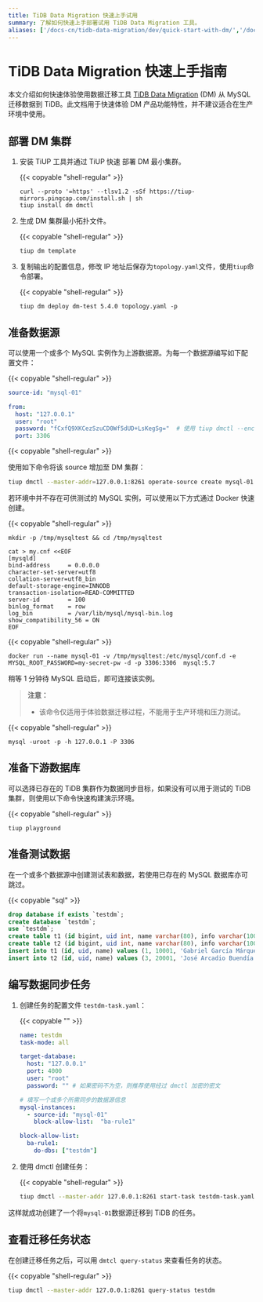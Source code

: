 ```yaml
---
title: TiDB Data Migration 快速上手试用
summary: 了解如何快速上手部署试用 TiDB Data Migration 工具。
aliases: ['/docs-cn/tidb-data-migration/dev/quick-start-with-dm/','/docs-cn/tidb-data-migration/dev/get-started/']
---
```


# TiDB Data Migration 快速上手指南

本文介绍如何快速体验使用数据迁移工具 [TiDB Data Migration](https://github.com/pingcap/dm) (DM) 从 MySQL 迁移数据到 TiDB。此文档用于快速体验 DM 产品功能特性，并不建议适合在生产环境中使用。

## 部署 DM 集群

1. 安装 TiUP 工具并通过 TiUP 快速 部署 DM 最小集群。

    {{< copyable "shell-regular" >}}

    ```shell
    curl --proto '=https' --tlsv1.2 -sSf https://tiup-mirrors.pingcap.com/install.sh | sh
    tiup install dm dmctl
    ```

2. 生成 DM 集群最小拓扑文件。

    {{< copyable "shell-regular" >}}

    ```
    tiup dm template
    ```

3. 复制输出的配置信息，修改 IP 地址后保存为`topology.yaml`文件，使用`tiup`命令部署。

    {{< copyable "shell-regular" >}}

    ```shell
    tiup dm deploy dm-test 5.4.0 topology.yaml -p
    ```

## 准备数据源

可以使用一个或多个 MySQL 实例作为上游数据源。为每一个数据源编写如下配置文件：

{{< copyable "shell-regular" >}}

```yaml
source-id: "mysql-01"

from:
  host: "127.0.0.1"
  user: "root"
  password: "fCxfQ9XKCezSzuCD0Wf5dUD+LsKegSg="  # 使用 tiup dmctl --encrypt "123456" 加密。
  port: 3306
```

{{< copyable "shell-regular" >}}

使用如下命令将该 source 增加至 DM 集群：
```bash
tiup dmctl --master-addr=127.0.0.1:8261 operate-source create mysql-01.yaml # --master-addr 填写 master_servers 其中之一。
```

若环境中并不存在可供测试的 MySQL 实例，可以使用以下方式通过 Docker 快速创建。

{{< copyable "shell-regular" >}}

```shell
mkdir -p /tmp/mysqltest && cd /tmp/mysqltest

cat > my.cnf <<EOF
[mysqld]
bind-address     = 0.0.0.0
character-set-server=utf8
collation-server=utf8_bin
default-storage-engine=INNODB
transaction-isolation=READ-COMMITTED
server-id        = 100
binlog_format    = row
log_bin          = /var/lib/mysql/mysql-bin.log
show_compatibility_56 = ON
EOF
```

{{< copyable "shell-regular" >}}

```shell
docker run --name mysql-01 -v /tmp/mysqltest:/etc/mysql/conf.d -e MYSQL_ROOT_PASSWORD=my-secret-pw -d -p 3306:3306  mysql:5.7
```

稍等 1 分钟待 MySQL 启动后，即可连接该实例。

> **注意：**
>
> - 该命令仅适用于体验数据迁移过程，不能用于生产环境和压力测试。


{{< copyable "shell-regular" >}}

```shell
mysql -uroot -p -h 127.0.0.1 -P 3306
```

## 准备下游数据库

可以选择已存在的 TiDB 集群作为数据同步目标，如果没有可以用于测试的 TiDB 集群，则使用以下命令快速构建演示环境。

{{< copyable "shell-regular" >}}

```shell
tiup playground
```

## 准备测试数据

在一个或多个数据源中创建测试表和数据，若使用已存在的 MySQL 数据库亦可跳过。

{{< copyable "sql" >}}

```sql
drop database if exists `testdm`;
create database `testdm`;
use `testdm`;
create table t1 (id bigint, uid int, name varchar(80), info varchar(100), primary key (`id`), unique key(`uid`)) DEFAULT CHARSET=utf8mb4;
create table t2 (id bigint, uid int, name varchar(80), info varchar(100), primary key (`id`), unique key(`uid`)) DEFAULT CHARSET=utf8mb4;
insert into t1 (id, uid, name) values (1, 10001, 'Gabriel García Márquez'), (2, 10002, 'Cien años de soledad');
insert into t2 (id, uid, name) values (3, 20001, 'José Arcadio Buendía'), (4, 20002, 'Úrsula Iguarán'), (5, 20003, 'José Arcadio');
```

## 编写数据同步任务

1. 创建任务的配置文件 `testdm-task.yaml`：

    {{< copyable "" >}}

    ```yaml
    name: testdm
    task-mode: all

    target-database:
      host: "127.0.0.1"
      port: 4000
      user: "root"
      password: "" # 如果密码不为空，则推荐使用经过 dmctl 加密的密文

    # 填写一个或多个所需同步的数据源信息
    mysql-instances:
      - source-id: "mysql-01"
        block-allow-list:  "ba-rule1"

    block-allow-list:
      ba-rule1:
        do-dbs: ["testdm"]
    ```

2. 使用 dmctl 创建任务：

    {{< copyable "shell-regular" >}}

    ```bash
    tiup dmctl --master-addr 127.0.0.1:8261 start-task testdm-task.yaml
    ```

这样就成功创建了一个将`mysql-01`数据源迁移到 TiDB 的任务。

## 查看迁移任务状态

在创建迁移任务之后，可以用 `dmtcl query-status` 来查看任务的状态。

{{< copyable "shell-regular" >}}

```bash
tiup dmctl --master-addr 127.0.0.1:8261 query-status testdm
```